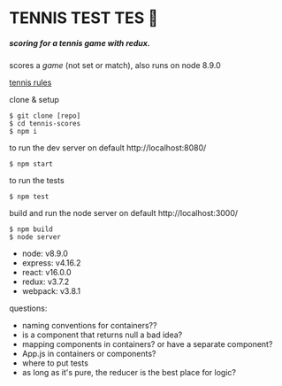# TENNIS TEST TES :palm_tree:
##### scoring for a tennis game with redux.

scores a *game* (not set or match), also runs on node 8.9.0

[tennis rules][1]


clone & setup
```
$ git clone [repo]
$ cd tennis-scores
$ npm i
```

to run the dev server on default http://localhost:8080/
```
$ npm start
```

to run the tests
```
$ npm test
```

build and run the node server on default http://localhost:3000/
```
$ npm build
$ node server
```



- node: v8.9.0
- express: v4.16.2  
- react: v16.0.0  
- redux: v3.7.2  
- webpack: v3.8.1  

questions:
- naming conventions for containers??
- is a component that returns null a bad idea?
- mapping components in containers? or have a separate component?
- App.js in containers or components?
- where to put tests
- as long as it's pure, the reducer is the best place for logic?


[1]: https://www.thoughtco.com/simple-introduction-to-tennis-scoring-for-beginners-3207375
